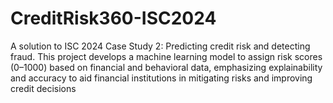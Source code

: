# CreditRisk360-ISC2024
A solution to ISC 2024 Case Study 2: Predicting credit risk and detecting fraud. This project develops a machine learning model to assign risk scores (0–1000) based on financial and behavioral data, emphasizing explainability and accuracy to aid financial institutions in mitigating risks and improving credit decisions

